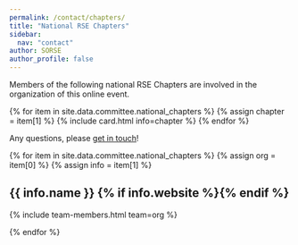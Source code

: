 ```yaml
---
permalink: /contact/chapters/
title: "National RSE Chapters"
sidebar:
  nav: "contact"
author: SORSE
author_profile: false
---
```


Members of the following national RSE Chapters are involved in the organization
of this online event.

<div style="display: flex; flex-wrap: wrap;">
{% for item in site.data.committee.national_chapters %}
{% assign chapter = item[1] %}
{% include card.html info=chapter %}
{% endfor %}
</div>

Any questions, please [get in touch](..)!


{% for item in site.data.committee.national_chapters %}
{% assign org = item[0] %}
{% assign info = item[1] %}
<h2 id="{{ org }}">{{ info.name }} {% if info.website %}<a href="{{ info.website }}"><span><i class="fas fa-globe"></i></span></a>{% endif %}</h2>
{% include team-members.html team=org %}

{% endfor %}
